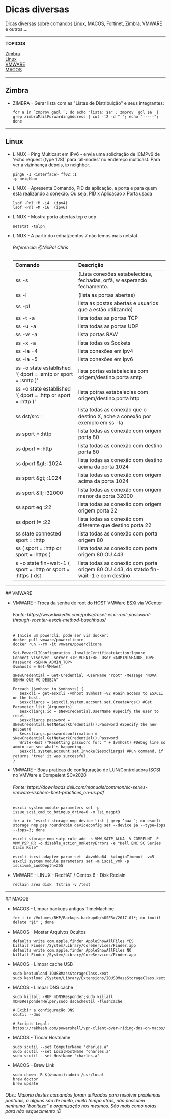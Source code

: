 # Dicas diversas 
Dicas diversas sobre comandos Linux, MACOS, Fortinet, Zimbra, VMWARE e outros.... 

<hr> 
  
**TOPICOS**

[Zimbra](https://github.com/charles-josiah/dicas-diversas/blob/master/README.md#Zimbra) <br>
[Linux](https://github.com/charles-josiah/dicas-diversas/blob/master/README.md#Linux)  <br>
[VMWARE](https://github.com/charles-josiah/dicas-diversas/blob/master/README.md#VMWARE) <br> 
[MACOS](https://github.com/charles-josiah/dicas-diversas/blob/master/README.md#MACOS) <br> 

<hr>

## Zimbra
* ZIMBRA - Gerar lista com as "Listas de Distribuição" e seus integrantes:
  ````
  for a in `zmprov gadl `; do echo "lista: $a" ; zmprov  gdl $a  | grep zimbraMailForwardingAddress | cut -f2 -d " "; echo "-----";  done 
  ````

<hr>

## Linux

* LINUX - Ping Multicast em IPv6 - envia uma solicitação de ICMPv6  de 'echo request (type 128)' para 'all-nodes' no endereço multicast. Para ver a vizinhança depois, ip neighbor.
  ````
  ping6 -I <interface> ff02::1
  ip neighbor
  ````
* LINUX - Apresenta Comando, PID da aplicação, a porta e para quem esta realizando a conexão. Ou seja, PID x Aplicacao x Porta usada
  ```` 
  lsof -Pnl +M -i4  (ipv4)
  lsof -Pnl +M -i6  (ipv6) 
  ````  
* LINUX - Mostra porta abertas tcp e udp.
  ````
  netstat -tulpn
  ````
* LINUX - A partir do redhat/centos 7 não temos mais netstat  <h6>Referencia: @NixPal Chris</h6>
 
  | Comando | Descrição |
  | :--- | :--- |
  | ss -s    | (Lista conexões estabelecidas, fechadas, orfã, w esperando fechamento. | 
  | ss -l    | (lista as portas abertas) |
  | ss -pl   | lista as postas abertas e usuarios que a estão utilizando) |
  | ss -t -a | lista todas as portas TCP |
  | ss -u -a | lista todas as portas UDP |
  | ss -w -a | lista portas RAW |
  | ss -x -a | lista todas os Sockets |
  | ss -la -4 | lista conexões em ipv4 | 
  | ss -la -5 | lista conexões em ipv6 | 
  | ss -o state established '( dport = :smtp or sport = :smtp )' | lista portas estabalecias com origem/destino porta smtp | 
  | ss -o state established '( dport = :http or sport = :http )' | lista potras estabalecias com origem/destino porta http | 
  | ss dst/src <ip>:<porta> | lista todas as conexão que o destino X, ache a conexão por exemplo em  ss -la | 
  | ss  sport = :http | lista todas as conexão com origem porta 80 | 
  | ss  dport = :http | lista todas as conexão com destino porta 80 |  
  | ss  dport \&gt; :1024 | lista todas as conexão com destino acima da porta 1024 |  
  | ss  sport \&gt; :1024 | lista todas as conexão com origem acima da porta 1024 |  
  | ss sport \&lt; :32000 | lista todas as conexão com origem menor da porta 32000 | 
  | ss  sport eq :22 | lista todas as conexão com origem origem porta 22 | 
  | ss  dport != :22 | lista todas as conexão com diferente que destino porta 22 | 
  | ss  state connected sport = :http | lista todas as conexão com porta origem 80 | 
  | ss \( sport = :http or sport = :https \) | lista todas as conexão com porta origem 80 OU 443 |   
  | s -o state fin-wait-1 \( sport = :http or sport = :https \) dst <IP> | lista todas as conexão com porta origem 80 OU 443, do statdo fin-wait-1 e com destino <IP> |  


<hr>
## VMWARE 

* VMWARE - Troca da senha de root do HOST VMWare ESXi via VCenter
  <h6>Fonte: https://www.linkedin.com/pulse/reset-esxi-root-password-through-vcenter-esxcli-method-buschhaus/</h6>
  
  ````
  # Inicie um powercli, pode ser via docker: 
  docker pull vmware/powerclicore
  docker run --rm -it vmware/powerclicore

  Set-PowerCLIConfiguration -InvalidCertificateAction:Ignore
  Connect-VIServer -Server <IP_VCENTER> -User <ADMINISRADOR_TOP>  -Password <SENHA_ADMIN_TOP>
  $vmhosts = Get-VMHost

  $NewCredential = Get-Credential -UserName "root" -Message "NOVA SENHA QUE VC DESEJA" 

  Foreach ($vmhost in $vmhosts) {
     $esxcli = get-esxcli -vmhost $vmhost -v2 #Gain access to ESXCLI on the host.
     $esxcliargs = $esxcli.system.account.set.CreateArgs() #Get Parameter list (Arguments)
     $esxcliargs.id = $NewCredential.UserName #Specify the user to reset
     $esxcliargs.password = $NewCredential.GetNetworkCredential().Password #Specify the new password
     $esxcliargs.passwordconfirmation = $NewCredential.GetNetworkCredential().Password
     Write-Host ("Resetting password for: " + $vmhost) #Debug line so admin can see what's happening.
     $esxcli.system.account.set.Invoke($esxcliargs) #Run command, if returns "true" it was successful.
  } 

  ````
* VMWARE - Boas praticas de configuração de LUN/Controladora ISCSI no VMWare e Compelent SCv2020
  <h6>Fonte: https://downloads.dell.com/manuals/common/sc-series-vmware-vsphere-best-practices_en-us.pdf </h6>

  ````
  esxcli system module parameters set -p issue_scsi_cmd_to_bringup_drive=0 -m lsi_msgpt3

  for a in `esxcli storage nmp device list | grep ^naa `; do esxcli storage nmp psp roundrobin deviceconfig set --device $a --type=iops --iops=3; done

  esxcli storage nmp satp rule add -s VMW_SATP_ALUA -V COMPELNT -P VMW_PSP_RR -o disable_action_OnRetryErrors -e "Dell EMC SC Series Claim Rule"

  esxcli iscsi adapter param set -A=vmhba64 -k=LoginTimeout -v=5
  esxcli system module parameters set -m iscsi_vmk -p iscsivmk_LunQDepth=255
  ```` 
 
* VMWARE - LINUX - RedHAT / Centos 6 - Disk Reclain
  ```` 
  reclain area disk  fstrim -v /test
  ```` 
<hr>
## MACOS 

* MACOS - Limpar backups antigos TimeMachine
  ```` 
  for i in /Volumes/BKP/Backups.backupdb/<USER>/2017-01*; do tmutil delete "$i" ; done  
  ```` 
* MACOS - Mostar Arquivos Ocultos
  ```` 
  defaults write com.apple.finder AppleShowAllFiles YES
  killall Finder /System/Library/CoreServices/Finder.app
  defaults write com.apple.finder AppleShowAllFiles NO
  killall Finder /System/Library/CoreServices/Finder.app
  ```` 
* MACOS - Limpar cache USB
  ```` 
  sudo kextunload IOUSBMassStorageClass.kext
  sudo kextload /System/Library/Extensions/IOUSBMassStorageClass.kext
  ```` 
* MACOS - Limpar DNS cache 
  ```` 
  sudo killall -HUP mDNSResponder;sudo killall mDNSResponderHelper;sudo dscacheutil -flushcache
  
  # Exibir a configuração DNS
  scutil --dns
  
  # Scripts Legal:
  https://rakhesh.com/powershell/vpn-client-over-riding-dns-on-macos/

  ```` 
* MACOS - Trocar Hostname
  ````
  sudo scutil --set ComputerName "charles.a"
  sudo scutil --set LocalHostName "charles.a"
  sudo scutil --set HostName "charles.a"
  ````
* MACOS - Brew Link
  ````
  sudo chown -R $(whoami):admin /usr/local  
  brew doctor 
  brew update
  ````







<h6>
Obs.: Maioria destes comandos foram utilizados para resolver problemas pontuais, a alguns são de muito, muito tempo atrás, não possuem nenhuma "boniteza" e organização nos mesmos. São mais como notas para não esquecimento :D 
</h6>
